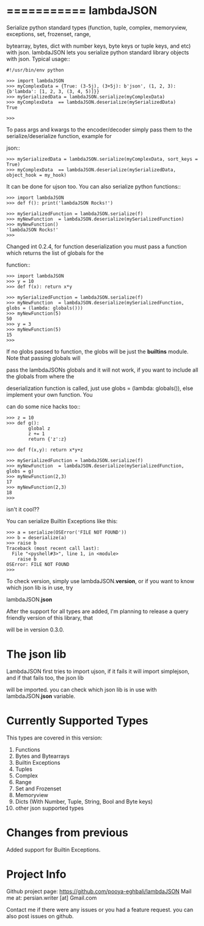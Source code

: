 ===========
lambdaJSON
===========
Serialize python standard types (function, tuple, complex, memoryview, exceptions, set, frozenset, range, 

bytearray, bytes, dict with number keys, byte keys or tuple keys, and etc) with json.
lambdaJSON lets you serialize python standard library objects with json.
Typical usage::

    #!/usr/bin/env python
    
    >>> import lambdaJSON
    >>> myComplexData = {True: (3-5j), (3+5j): b'json', (1, 2, 3): {b'lambda': [1, 2, 3, (3, 4, 5)]}}
    >>> mySerializedData = lambdaJSON.serialize(myComplexData)
    >>> myComplexData  == lambdaJSON.deserialize(mySerializedData)
    True
    
    >>> 

To pass args and kwargs to the encoder/decoder simply pass them to the serialize/deserialize function, example for 

json::

    >>> mySerializedData = lambdaJSON.serialize(myComplexData, sort_keys = True)
    >>> myComplexData  == lambdaJSON.deserialize(mySerializedData, object_hook = my_hook)

It can be done for ujson too. You can also serialize python functions::

    >>> import lambdaJSON
    >>> def f(): print('lambdaJSON Rocks!')
    
    >>> mySerializedFunction = lambdaJSON.serialize(f)
    >>> myNewFunction  = lambdaJSON.deserialize(mySerializedFunction)
    >>> myNewFunction()
    'lambdaJSON Rocks!'
    >>>

Changed int 0.2.4, for function deserialization you must pass a function which returns the list of globals for the 

function::

    >>> import lambdaJSON
    >>> y = 10
    >>> def f(x): return x*y
    
    >>> mySerializedFunction = lambdaJSON.serialize(f)
    >>> myNewFunction  = lambdaJSON.deserialize(mySerializedFunction, globs = (lambda: globals()))
    >>> myNewFunction(5)
    50
    >>> y = 3
    >>> myNewFunction(5)
    15
    >>>

If no globs passed to function, the globs will be just the __builtins__ module. Note that passing globals will 

pass the lambdaJSONs globals and it will not work, if you want to include all the globals from where the 

deserialization function is called, just use globs = (lambda: globals()), else implement your own function. You 

can do some nice hacks too::

    >>> z = 10
    >>> def g():
            global z
            z += 1
            return {'z':z}
    
    >>> def f(x,y): return x*y+z
    
    >>> mySerializedFunction = lambdaJSON.serialize(f)
    >>> myNewFunction  = lambdaJSON.deserialize(mySerializedFunction, globs = g)
    >>> myNewFunction(2,3)
    17
    >>> myNewFunction(2,3)
    18
    >>>

isn't it cool?? 

You can serialize Builtin Exceptions like this:

    >>> a = serialize(OSError('FILE NOT FOUND'))
    >>> b = deserialize(a)
    >>> raise b
    Traceback (most recent call last):
      File "<pyshell#3>", line 1, in <module>
        raise b
    OSError: FILE NOT FOUND
    >>>

To check version, simply use lambdaJSON.__version__, or if you want to know which json lib is in use, try 

lambdaJSON.__json__

After the support for all types are added, I'm planning to release a query friendly version of this library, that 

will be in version 0.3.0.

The json lib
============

LambdaJSON first tries to import ujson, if it fails it will import simplejson, and if that fails too, the json lib 

will be imported. you can check which json lib is in use with lambdaJSON.__json__ variable.

Currently Supported Types
=========================

This types are covered in this version:

1. Functions
2. Bytes and Bytearrays
3. Builtin Exceptions
4. Tuples
5. Complex
6. Range
7. Set and Frozenset
8. Memoryview
9. Dicts (With Number, Tuple, String, Bool and Byte keys)
10. other json supported types

Changes from previous
=====================

Added support for Builtin Exceptions.

Project Info
============

Github project page: https://github.com/pooya-eghbali/lambdaJSON
Mail me at: persian.writer [at] Gmail.com

Contact me if there were any issues or you had a feature request. you can also post issues on github.
